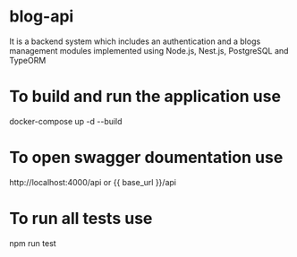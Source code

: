 # blog-api
It is a backend system which includes an authentication and a blogs management modules implemented using Node.js, Nest.js, PostgreSQL and TypeORM

# To build and run the application use
docker-compose up -d --build

# To open swagger doumentation use
http://localhost:4000/api or {{ base_url }}/api

# To run all tests use
npm run test
